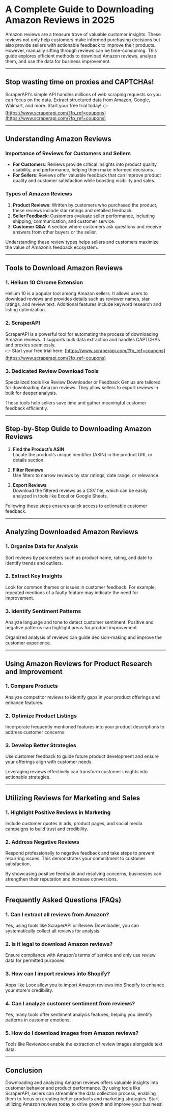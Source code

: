 # A Complete Guide to Downloading Amazon Reviews in 2025

Amazon reviews are a treasure trove of valuable customer insights. These reviews not only help customers make informed purchasing decisions but also provide sellers with actionable feedback to improve their products. However, manually sifting through reviews can be time-consuming. This guide explores efficient methods to download Amazon reviews, analyze them, and use the data for business improvement.

---

## Stop wasting time on proxies and CAPTCHAs!

ScraperAPI's simple API handles millions of web scraping requests so you can focus on the data. Extract structured data from Amazon, Google, Walmart, and more. Start your free trial today! 👉 [https://www.scraperapi.com/?fp_ref=coupons](https://www.scraperapi.com/?fp_ref=coupons)

---

## Understanding Amazon Reviews

### Importance of Reviews for Customers and Sellers

- **For Customers**: Reviews provide critical insights into product quality, usability, and performance, helping them make informed decisions.
- **For Sellers**: Reviews offer valuable feedback that can improve product quality and customer satisfaction while boosting visibility and sales.

### Types of Amazon Reviews

1. **Product Reviews**: Written by customers who purchased the product, these reviews include star ratings and detailed feedback.
2. **Seller Feedback**: Customers evaluate seller performance, including shipping, communication, and customer service.
3. **Customer Q&A**: A section where customers ask questions and receive answers from other buyers or the seller.

Understanding these review types helps sellers and customers maximize the value of Amazon’s feedback ecosystem.

---

## Tools to Download Amazon Reviews

### 1. Helium 10 Chrome Extension
Helium 10 is a popular tool among Amazon sellers. It allows users to download reviews and provides details such as reviewer names, star ratings, and review text. Additional features include keyword research and listing optimization.

### 2. ScraperAPI
ScraperAPI is a powerful tool for automating the process of downloading Amazon reviews. It supports bulk data extraction and handles CAPTCHAs and proxies seamlessly.  
👉 Start your free trial here: [https://www.scraperapi.com/?fp_ref=coupons](https://www.scraperapi.com/?fp_ref=coupons)

### 3. Dedicated Review Download Tools
Specialized tools like Review Downloader or Feedback Genius are tailored for downloading Amazon reviews. They allow sellers to export reviews in bulk for deeper analysis.

These tools help sellers save time and gather meaningful customer feedback efficiently.

---

## Step-by-Step Guide to Downloading Amazon Reviews

1. **Find the Product’s ASIN**  
   Locate the product’s unique identifier (ASIN) in the product URL or details section.

2. **Filter Reviews**  
   Use filters to narrow reviews by star ratings, date range, or relevance.

3. **Export Reviews**  
   Download the filtered reviews as a CSV file, which can be easily analyzed in tools like Excel or Google Sheets.

Following these steps ensures quick access to actionable customer feedback.

---

## Analyzing Downloaded Amazon Reviews

### 1. Organize Data for Analysis
Sort reviews by parameters such as product name, rating, and date to identify trends and outliers.

### 2. Extract Key Insights
Look for common themes or issues in customer feedback. For example, repeated mentions of a faulty feature may indicate the need for improvement.

### 3. Identify Sentiment Patterns
Analyze language and tone to detect customer sentiment. Positive and negative patterns can highlight areas for product improvement.

Organized analysis of reviews can guide decision-making and improve the customer experience.

---

## Using Amazon Reviews for Product Research and Improvement

### 1. Compare Products
Analyze competitor reviews to identify gaps in your product offerings and enhance features.

### 2. Optimize Product Listings
Incorporate frequently mentioned features into your product descriptions to address customer concerns.

### 3. Develop Better Strategies
Use customer feedback to guide future product development and ensure your offerings align with customer needs.

Leveraging reviews effectively can transform customer insights into actionable strategies.

---

## Utilizing Reviews for Marketing and Sales

### 1. Highlight Positive Reviews in Marketing
Include customer quotes in ads, product pages, and social media campaigns to build trust and credibility.

### 2. Address Negative Reviews
Respond professionally to negative feedback and take steps to prevent recurring issues. This demonstrates your commitment to customer satisfaction.

By showcasing positive feedback and resolving concerns, businesses can strengthen their reputation and increase conversions.

---

## Frequently Asked Questions (FAQs)

### 1. Can I extract all reviews from Amazon?  
Yes, using tools like ScraperAPI or Review Downloader, you can systematically collect all reviews for analysis.

### 2. Is it legal to download Amazon reviews?  
Ensure compliance with Amazon’s terms of service and only use review data for permitted purposes.

### 3. How can I import reviews into Shopify?  
Apps like Loox allow you to import Amazon reviews into Shopify to enhance your store's credibility.

### 4. Can I analyze customer sentiment from reviews?  
Yes, many tools offer sentiment analysis features, helping you identify patterns in customer emotions.

### 5. How do I download images from Amazon reviews?  
Tools like Reviewbox enable the extraction of review images alongside text data.

---

## Conclusion

Downloading and analyzing Amazon reviews offers valuable insights into customer behavior and product performance. By using tools like ScraperAPI, sellers can streamline the data collection process, enabling them to focus on creating better products and marketing strategies. Start utilizing Amazon reviews today to drive growth and improve your business!
